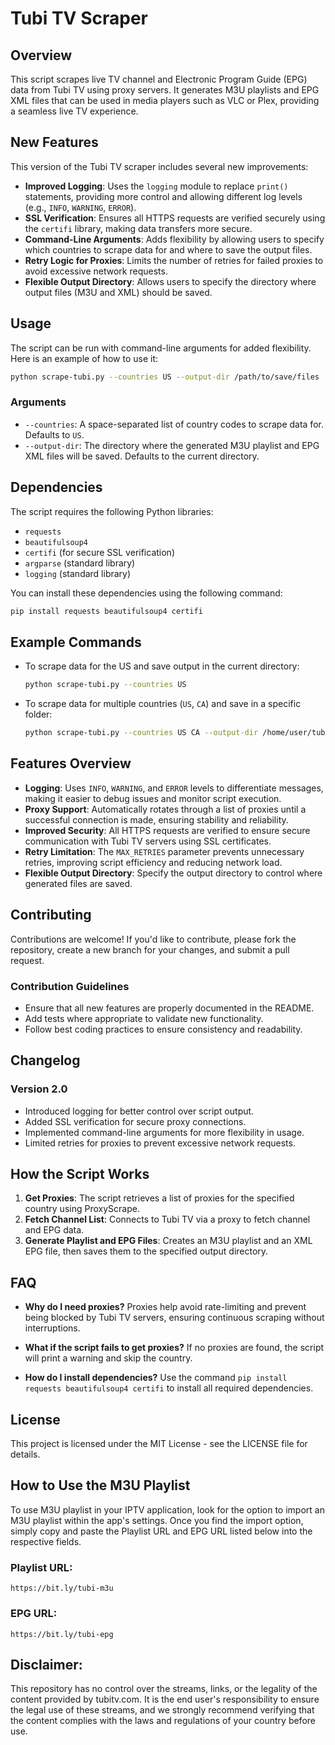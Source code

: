 # Tubi TV Scraper

## Overview
This script scrapes live TV channel and Electronic Program Guide (EPG) data from Tubi TV using proxy servers. It generates M3U playlists and EPG XML files that can be used in media players such as VLC or Plex, providing a seamless live TV experience.

## New Features
This version of the Tubi TV scraper includes several new improvements:

- **Improved Logging**: Uses the `logging` module to replace `print()` statements, providing more control and allowing different log levels (e.g., `INFO`, `WARNING`, `ERROR`).
- **SSL Verification**: Ensures all HTTPS requests are verified securely using the `certifi` library, making data transfers more secure.
- **Command-Line Arguments**: Adds flexibility by allowing users to specify which countries to scrape data for and where to save the output files.
- **Retry Logic for Proxies**: Limits the number of retries for failed proxies to avoid excessive network requests.
- **Flexible Output Directory**: Allows users to specify the directory where output files (M3U and XML) should be saved.

## Usage
The script can be run with command-line arguments for added flexibility. Here is an example of how to use it:

```bash
python scrape-tubi.py --countries US --output-dir /path/to/save/files
```

### Arguments
- `--countries`: A space-separated list of country codes to scrape data for. Defaults to `US`.
- `--output-dir`: The directory where the generated M3U playlist and EPG XML files will be saved. Defaults to the current directory.

## Dependencies
The script requires the following Python libraries:

- `requests`
- `beautifulsoup4`
- `certifi` (for secure SSL verification)
- `argparse` (standard library)
- `logging` (standard library)

You can install these dependencies using the following command:

```bash
pip install requests beautifulsoup4 certifi
```

## Example Commands
- To scrape data for the US and save output in the current directory:
  ```bash
  python scrape-tubi.py --countries US
  ```
- To scrape data for multiple countries (`US`, `CA`) and save in a specific folder:
  ```bash
  python scrape-tubi.py --countries US CA --output-dir /home/user/tubi-output
  ```

## Features Overview
- **Logging**: Uses `INFO`, `WARNING`, and `ERROR` levels to differentiate messages, making it easier to debug issues and monitor script execution.
- **Proxy Support**: Automatically rotates through a list of proxies until a successful connection is made, ensuring stability and reliability.
- **Improved Security**: All HTTPS requests are verified to ensure secure communication with Tubi TV servers using SSL certificates.
- **Retry Limitation**: The `MAX_RETRIES` parameter prevents unnecessary retries, improving script efficiency and reducing network load.
- **Flexible Output Directory**: Specify the output directory to control where generated files are saved.

## Contributing
Contributions are welcome! If you'd like to contribute, please fork the repository, create a new branch for your changes, and submit a pull request.

### Contribution Guidelines
- Ensure that all new features are properly documented in the README.
- Add tests where appropriate to validate new functionality.
- Follow best coding practices to ensure consistency and readability.

## Changelog
### Version 2.0
- Introduced logging for better control over script output.
- Added SSL verification for secure proxy connections.
- Implemented command-line arguments for more flexibility in usage.
- Limited retries for proxies to prevent excessive network requests.

## How the Script Works
1. **Get Proxies**: The script retrieves a list of proxies for the specified country using ProxyScrape.
2. **Fetch Channel List**: Connects to Tubi TV via a proxy to fetch channel and EPG data.
3. **Generate Playlist and EPG Files**: Creates an M3U playlist and an XML EPG file, then saves them to the specified output directory.

## FAQ
- **Why do I need proxies?**
  Proxies help avoid rate-limiting and prevent being blocked by Tubi TV servers, ensuring continuous scraping without interruptions.

- **What if the script fails to get proxies?**
  If no proxies are found, the script will print a warning and skip the country.

- **How do I install dependencies?**
  Use the command `pip install requests beautifulsoup4 certifi` to install all required dependencies.

## License
This project is licensed under the MIT License - see the LICENSE file for details.



## How to Use the M3U Playlist

To use M3U playlist in your IPTV application, look for the option to import an M3U playlist within the app's settings. Once you find the import option, simply copy and paste the Playlist URL and EPG URL listed below into the respective fields.

### Playlist URL:
``https://bit.ly/tubi-m3u``

### EPG URL:
``https://bit.ly/tubi-epg``

## Disclaimer:

This repository has no control over the streams, links, or the legality of the content provided by tubitv.com. It is the end user's responsibility to ensure the legal use of these streams, and we strongly recommend verifying that the content complies with the laws and regulations of your country before use.
